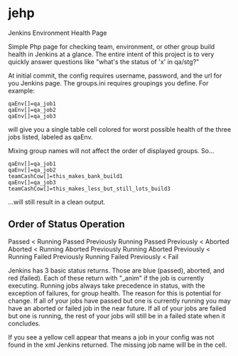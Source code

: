 jehp
====

Jenkins Environment Health Page

Simple Php page for checking team, environment, or other group build health in Jenkins at a glance.
The entire intent of this project is to very quickly answer questions like "what's the status of 'x' in qa/stg?"

At initial commit, the config requires username, password, and the url for you Jenkins page.
The groups.ini requires groupings you define. For example:
```
qaEnv[]=qa_job1
qaEnv[]=qa_job2
qaEnv[]=qa_job3
```
will give you a single table cell colored for worst possible health of the three jobs listed, labeled as qaEnv.

Mixing group names will not affect the order of displayed groups. So...
```
qaEnv[]=qa_job1
qaEnv[]=qa_job2
teamCashCow[]=this_makes_bank_build1
qaEnv[]=qa_job3
teamCashCow[]=this_makes_less_but_still_lots_build3
```
...will still result in a clean output.

Order of Status Operation
-------------------------
Passed < Running Passed Previously
Running Passed Previously < Aborted
Aborted < Running Aborted Previously
Running Aborted Previously < Running Failed Previously
Running Failed Previously < Fail

Jenkins has 3 basic status returns. Those are blue (passed), aborted, and red (failed). Each of these return with "_anim" if the job is currently executing.
Running jobs always take precedence in status, with the exception of failures, for group health. The reason for this is potential for change. If all of your jobs have passed but one is currently running you may have an aborted or failed job in the near future. If all of your jobs are failed but one is running, the rest of your jobs will still be in a failed state when it concludes.

If you see a yellow cell appear that means a job in your config was not found in the xml Jenkins returned. The missing job name will be in the cell.
